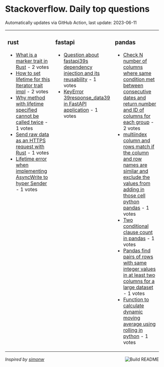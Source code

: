 # Stackoverflow. Daily top questions 

Automatically updates via GitHub Action, last update: <!-- date starts -->2023-06-11<!-- date ends -->


<table><tr><td valign="top" width="33%">

### rust
<!-- rust starts -->
* [What is a marker trait in Rust](https://stackoverflow.com/questions/76445707/what-is-a-marker-trait-in-rust) - 2 votes
* [How to set lifetime for this Iterator trait impl](https://stackoverflow.com/questions/76446940/how-to-set-lifetime-for-this-iterator-trait-impl) - 2 votes
* [Why method with lifetime specified cannot be called twice](https://stackoverflow.com/questions/76450702/why-method-with-lifetime-specified-cannot-be-called-twice) - 1 votes
* [Send raw data as an HTTPS request with Rust](https://stackoverflow.com/questions/76452117/send-raw-data-as-an-https-request-with-rust) - 1 votes
* [Lifetime error when implementing AsyncWrite to hyper Sender](https://stackoverflow.com/questions/76445047/lifetime-error-when-implementing-asyncwrite-to-hyper-sender) - 1 votes
<!-- rust ends -->
</td><td valign="top" width="34%">


### fastapi
<!-- fastapi starts -->
* [Question about fastapi39s dependency injection and its reusability](https://stackoverflow.com/questions/76446783/question-about-fastapis-dependency-injection-and-its-reusability) - 1 votes
* [KeyError 39response_data39 in FastAPI application](https://stackoverflow.com/questions/76449738/keyerror-response-data-in-fastapi-application) - 1 votes
<!-- fastapi ends -->
</td><td valign="top" width="34%">


### pandas
<!-- pandas starts -->
* [Check N number of columns where same condition met between consecutive dates and return number and ID of columns for each group](https://stackoverflow.com/questions/76450371/check-n-number-of-columns-where-same-condition-met-between-consecutive-dates-and) - 2 votes
* [multiindex column and rows match if the column and row names are similar and exclude the values from adding in those cell python pandas](https://stackoverflow.com/questions/76446671/multiindex-column-and-rows-match-if-the-column-and-row-names-are-similar-and-exc) - 1 votes
* [Two conditional clause count in pandas](https://stackoverflow.com/questions/76450952/two-conditional-clause-count-in-pandas) - 1 votes
* [Pandas  find pairs of rows with same integer values in at least two columns for a large dataset](https://stackoverflow.com/questions/76448057/pandas-find-pairs-of-rows-with-same-integer-values-in-at-least-two-columns-for) - 1 votes
* [Function to calculate dynamic moving average using rolling in python](https://stackoverflow.com/questions/76446355/function-to-calculate-dynamic-moving-average-using-rolling-in-python) - 1 votes
<!-- pandas ends -->
</td></tr></table>

<a href="https://github.com/hp0404/hp0404/actions"><img src="https://github.com/hp0404/hp0404/workflows/Build%20README/badge.svg" align="right" alt="Build README"></a> <p>*Inspired by  [simonw](https://github.com/simonw/simonw)*</p>
